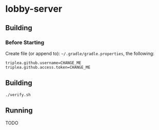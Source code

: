# lobby-server


## Building


### Before Starting

Create file (or append to):  `~/.gradle/gradle.properties`, the following:

```
triplea.github.username=CHANGE_ME
triplea.github.access.token=CHANGE_ME
```


## Building

```
./verify.sh
```

## Running 

TODO


